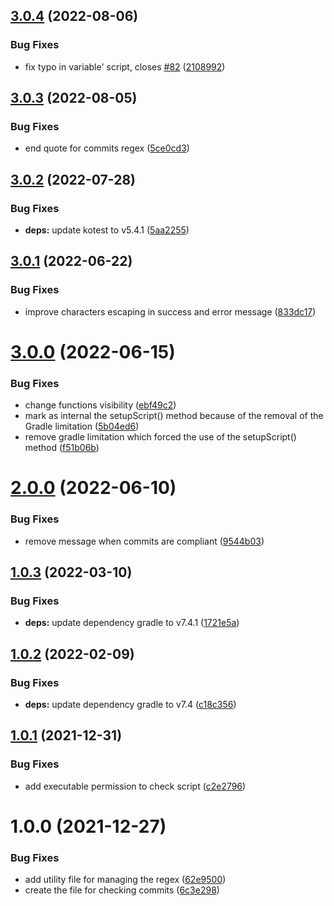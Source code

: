 ## [3.0.4](https://github.com/nicolasfara/conventional-commits/compare/3.0.3...3.0.4) (2022-08-06)


### Bug Fixes

* fix typo in variable' script, closes [#82](https://github.com/nicolasfara/conventional-commits/issues/82) ([2108992](https://github.com/nicolasfara/conventional-commits/commit/21089926e5cee8dadf58c1e4fb33852a41921faa))

## [3.0.3](https://github.com/nicolasfara/conventional-commits/compare/3.0.2...3.0.3) (2022-08-05)


### Bug Fixes

* end quote for commits regex ([5ce0cd3](https://github.com/nicolasfara/conventional-commits/commit/5ce0cd3d2106e66dc15b323348883ff8b50908cf))

## [3.0.2](https://github.com/nicolasfara/conventional-commits/compare/3.0.1...3.0.2) (2022-07-28)


### Bug Fixes

* **deps:** update kotest to v5.4.1 ([5aa2255](https://github.com/nicolasfara/conventional-commits/commit/5aa225543f4d8f658d7d23d9769efae4315210c3))

## [3.0.1](https://github.com/nicolasfara/conventional-commits/compare/3.0.0...3.0.1) (2022-06-22)


### Bug Fixes

* improve characters escaping in success and error message ([833dc17](https://github.com/nicolasfara/conventional-commits/commit/833dc1783283f3b26f1167c8e814067164a6bf77))

# [3.0.0](https://github.com/nicolasfara/conventional-commits/compare/2.0.0...3.0.0) (2022-06-15)


### Bug Fixes

* change functions visibility ([ebf49c2](https://github.com/nicolasfara/conventional-commits/commit/ebf49c2dc826f9d5b079e2e16c7ee174cbcfbd09))
* mark as internal the setupScript() method because of the removal of the Gradle limitation ([5b04ed6](https://github.com/nicolasfara/conventional-commits/commit/5b04ed6b9c5c54163f51dca7aff9e906a8e4ed69))
* remove gradle limitation which forced the use of the setupScript() method ([f51b06b](https://github.com/nicolasfara/conventional-commits/commit/f51b06b4b3a8b8c0b140dd251129226600e7ab34))

# [2.0.0](https://github.com/nicolasfara/conventional-commits/compare/1.0.3...2.0.0) (2022-06-10)

### Bug Fixes

* remove message when commits are compliant ([9544b03](https://github.com/nicolasfara/conventional-commits/commit/9544b035ed0ea8f7a8f0a7effe291bb38198c289))

## [1.0.3](https://github.com/nicolasfara/conventional-commits/compare/1.0.2...1.0.3) (2022-03-10)


### Bug Fixes

* **deps:** update dependency gradle to v7.4.1 ([1721e5a](https://github.com/nicolasfara/conventional-commits/commit/1721e5a8bd54765859c0a696e46a4583050b6a67))

## [1.0.2](https://github.com/nicolasfara/conventional-commits/compare/1.0.1...1.0.2) (2022-02-09)


### Bug Fixes

* **deps:** update dependency gradle to v7.4 ([c18c356](https://github.com/nicolasfara/conventional-commits/commit/c18c35648420ad00c7650ee53486ada13fee1335))

## [1.0.1](https://github.com/nicolasfara/conventional-commits/compare/1.0.0...1.0.1) (2021-12-31)


### Bug Fixes

* add executable permission to check script ([c2e2796](https://github.com/nicolasfara/conventional-commits/commit/c2e279628e389d4c06ced6d55721c9d5ba535336))

# 1.0.0 (2021-12-27)


### Bug Fixes

* add utility file for managing the regex ([62e9500](https://github.com/nicolasfara/conventional-commits/commit/62e9500057c5114d1a6fd3ed2383011bf0aa38f4))
* create the file for checking commits ([6c3e298](https://github.com/nicolasfara/conventional-commits/commit/6c3e2984ded9e890ed7413eb9039db97b6579be9))
